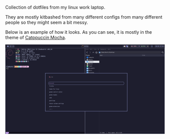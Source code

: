 Collection of dotfiles from my linux work laptop. 

They are mostly kitbashed from many different configs from many different people so they might seem a bit messy.

Below is an example of how it looks. As you can see, it is mostly in the theme of [Catppuccin Mocha](https://github.com/catppuccin/catppuccin).

![showcase of setup](/style.png)
